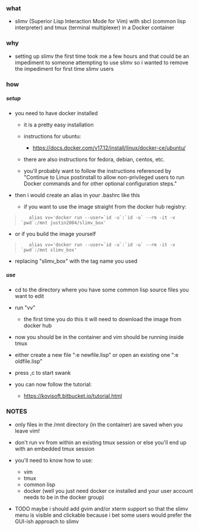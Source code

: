 ### what

- slimv (Superior Lisp Interaction Mode for Vim) with sbcl (common lisp interpreter) and tmux (terminal multiplexer) in a Docker container


### why

- setting up slimv the first time took me a few hours and that could be an impediment to someone attempting to use slimv so i wanted to remove the impediment for first time slimv users



### how 

##### setup

- you need to have docker installed

    - it is a pretty easy installation
    - instructions for ubuntu:
        - https://docs.docker.com/v17.12/install/linux/docker-ce/ubuntu/
    - there are also instructions for fedora, debian, centos, etc.

    - you'll probably want to follow the instructions referenced by "Continue to Linux postinstall to allow non-privileged users to run Docker commands and for other optional configuration steps."


- then i would create an alias in your .bashrc like this 

    - if you want to use the image straight from the docker hub registry:

>        alias vv='docker run --user=`id -u`:`id -u` --rm -it -v `pwd`:/mnt justin2004/slimv_box'

- or if you build the image yourself

>        alias vv='docker run --user=`id -u`:`id -u` --rm -it -v `pwd`:/mnt slimv_box'

- replacing "slimv_box" with the tag name you used

##### use

- cd to the directory where you have some common lisp source files you want to edit

- run "vv"

    - the first time you do this it will need to download the image from docker hub

- now you should be in the container and vim should be running inside tmux

- either create a new file ":e newfile.lisp" or open an existing one ":e oldfile.lisp"

- press ,c to start swank

- you can now follow the tutorial:

    - https://kovisoft.bitbucket.io/tutorial.html


### NOTES

- only files in the /mnt directory (in the container) are saved when you leave vim!

- don't run vv from within an existing tmux session or else you'll end up with an embedded tmux session


- you'll need to know how to use:

    - vim
    - tmux
    - common lisp
    - docker (well you just need docker ce installed and your user account needs to be in the docker group)


- TODO maybe i should add gvim and/or xterm support so that the slimv menu is visible and clickable because i bet some users would prefer the GUI-ish approach to slimv



